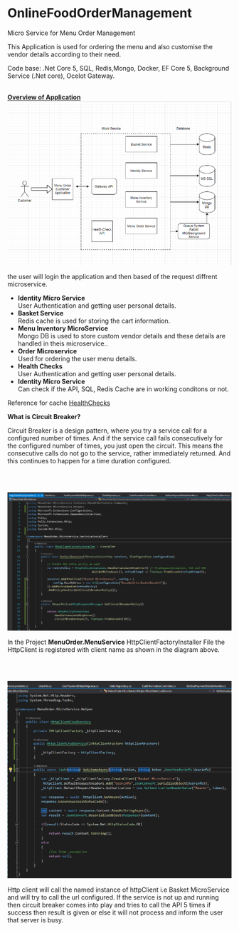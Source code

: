 # OnlineFoodOrderManagement
Micro Service for Menu Order Management

This Application is used for ordering the menu and also customise the vendor details according to their need.

Code base: .Net Core 5, SQL, Redis,Mongo, Docker, EF Core 5, Background Service (.Net core), Ocelot Gateway.<br/><br/>

<b><u>Overview of Application</u></b> <br/>
![](Documents/OverviewDiagram.PNG)

<p>the user will login the application and then based of the request diffrent microservice.</p>

<ul>
 <li> <b>Identity Micro Service</b><br/> User Authentication and getting user personal details. </li>
 <li> <b>Basket Service</b><br/> Redis cache is used for storing the cart information. </li>
 <li> <b>Menu Inventory MicroService</b><br/> Mongo DB is used to store custom vendor details and these details are handled in theis microservice.. </li>
 <li> <b>Order Microservice</b><br/> Used for ordering the user menu details. </li>
 <li> <b>Health Checks</b><br/> User Authentication and getting user personal details. </li>
 <li> <b>Identity Micro Service</b><br/>Can check if the API, SQL, Redis Cache are in working conditons or not. </li>
 </ul>

<p> Reference for cache <a href="https://github.com/Xabaril/AspNetCore.Diagnostics.HealthChecks">HealthChecks</a></p>
 
 <p><b>What is Circuit Breaker?</b></p>
<p>Circuit Breaker is a design pattern, where you try a service call for a configured number of times. And if the service call 
fails consecutively for the configured number of times, you just open the circuit. This means the consecutive calls do not go
 to the service, rather immediately returned. And this continues to happen for a time duration configured.</p></br/><br/>
 
 ![](Documents/ServiceInstallerPollyCBRegister.png)
 <p>In the Project <b>MenuOrder.MenuService</b> HttpClientFactoryInstaller File the HttpClient is registered with client name as shown in the diagram above.
 </p><br/><br/>
 
  ![](Documents/HttpClientService.png)
 <p>Http client will call the named instance of httpClient i.e Basket MicroService and will try to call the url configured. If the 
 service is not up and running then circuit breaker comes into play and tries to call the API 5 times if success then result is 
 given or else it will not process and inform the user that server is busy.</p>

